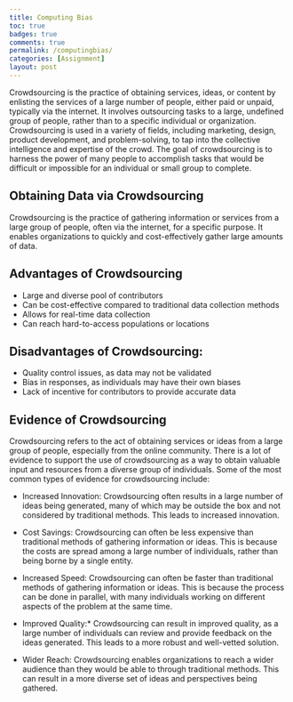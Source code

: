 ```yaml
---
title: Computing Bias
toc: true
badges: true
comments: true
permalink: /computingbias/
categories: [Assignment]
layout: post
---
```

Crowdsourcing is the practice of obtaining services, ideas, or content by enlisting the services of a large number of people, either paid or unpaid, typically via the internet. It involves outsourcing tasks to a large, undefined group of people, rather than to a specific individual or organization. Crowdsourcing is used in a variety of fields, including marketing, design, product development, and problem-solving, to tap into the collective intelligence and expertise of the crowd. The goal of crowdsourcing is to harness the power of many people to accomplish tasks that would be difficult or impossible for an individual or small group to complete.

## Obtaining Data via Crowdsourcing
Crowdsourcing is the practice of gathering information or services from a large group of people, often via the internet, for a specific purpose. It enables organizations to quickly and cost-effectively gather large amounts of data.

## Advantages of Crowdsourcing
- Large and diverse pool of contributors
- Can be cost-effective compared to traditional data collection methods
- Allows for real-time data collection
- Can reach hard-to-access populations or locations

## Disadvantages of Crowdsourcing:
- Quality control issues, as data may not be validated
- Bias in responses, as individuals may have their own biases
- Lack of incentive for contributors to provide accurate data

## Evidence of Crowdsourcing
Crowdsourcing refers to the act of obtaining services or ideas from a large group of people, especially from the online community. There is a lot of evidence to support the use of crowdsourcing as a way to obtain valuable input and resources from a diverse group of individuals. Some of the most common types of evidence for crowdsourcing include:

- Increased Innovation: Crowdsourcing often results in a large number of ideas being generated, many of which may be outside the box and not considered by traditional methods. This leads to increased innovation.

- Cost Savings: Crowdsourcing can often be less expensive than traditional methods of gathering information or ideas. This is because the costs are spread among a large number of individuals, rather than being borne by a single entity.

- Increased Speed: Crowdsourcing can often be faster than traditional methods of gathering information or ideas. This is because the process can be done in parallel, with many individuals working on different aspects of the problem at the same time.

- Improved Quality:* Crowdsourcing can result in improved quality, as a large number of individuals can review and provide feedback on the ideas generated. This leads to a more robust and well-vetted solution.

- Wider Reach: Crowdsourcing enables organizations to reach a wider audience than they would be able to through traditional methods. This can result in a more diverse set of ideas and perspectives being gathered.